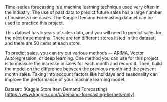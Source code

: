 Time-series forecasting is a machine learning technique used very often in the industry. The use of past data to predict future sales has a large number of business use cases. The Kaggle Demand Forecasting dataset can be used to practice this project.

This dataset has 5 years of sales data, and you will need to predict sales for the next three months. There are ten different stores listed in the dataset, and there are 50 items at each store.

To predict sales, you can try out various methods — ARIMA, Vector Autoregression, or deep learning. One method you can use for this project is to measure the increase in sales for each month and record it. Then, build the model on the difference between the previous month and the present month sales. Taking into account factors like holidays and seasonality can improve the performance of your machine learning model.

Dataset: (Kaggle Store Item Demand Forecasting)[https://www.kaggle.com/c/demand-forecasting-kernels-only]